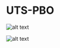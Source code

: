 # UTS-PBO

![alt text](https://github.com/malikus-shaleh/UTS-PBO/blob/main/foto%20interaksi%20dengan%20program/1.jp?raw=true)

![alt text](https://github.com/malikus-shaleh/UTS-PBO/blob/main/foto%20interaksi%20dengan%20program/2.jp?raw=true)
